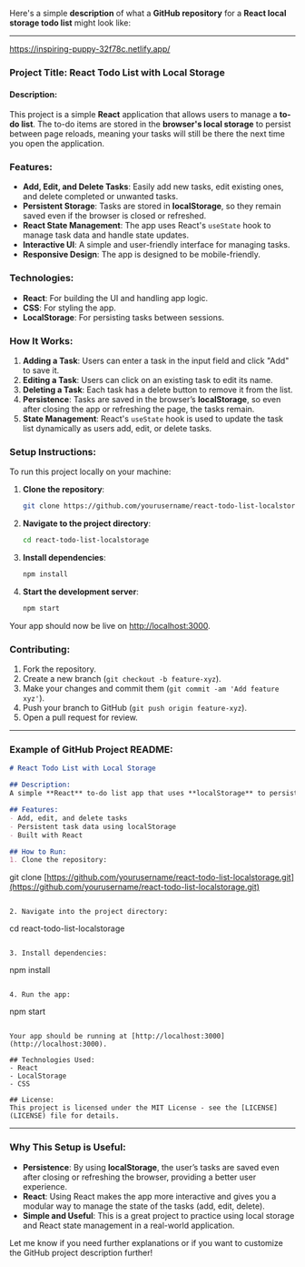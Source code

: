 Here's a simple **description** of what a **GitHub repository** for a **React local storage todo list** might look like:

---
https://inspiring-puppy-32f78c.netlify.app/


### **Project Title**: React Todo List with Local Storage

#### **Description**:

This project is a simple **React** application that allows users to manage a **to-do list**. The to-do items are stored in the **browser's local storage** to persist between page reloads, meaning your tasks will still be there the next time you open the application.

### **Features**:

* **Add, Edit, and Delete Tasks**: Easily add new tasks, edit existing ones, and delete completed or unwanted tasks.
* **Persistent Storage**: Tasks are stored in **localStorage**, so they remain saved even if the browser is closed or refreshed.
* **React State Management**: The app uses React's `useState` hook to manage task data and handle state updates.
* **Interactive UI**: A simple and user-friendly interface for managing tasks.
* **Responsive Design**: The app is designed to be mobile-friendly.

### **Technologies**:

* **React**: For building the UI and handling app logic.
* **CSS**: For styling the app.
* **LocalStorage**: For persisting tasks between sessions.

### **How It Works**:

1. **Adding a Task**: Users can enter a task in the input field and click "Add" to save it.
2. **Editing a Task**: Users can click on an existing task to edit its name.
3. **Deleting a Task**: Each task has a delete button to remove it from the list.
4. **Persistence**: Tasks are saved in the browser’s **localStorage**, so even after closing the app or refreshing the page, the tasks remain.
5. **State Management**: React's `useState` hook is used to update the task list dynamically as users add, edit, or delete tasks.

### **Setup Instructions**:

To run this project locally on your machine:

1. **Clone the repository**:

   ```bash
   git clone https://github.com/yourusername/react-todo-list-localstorage.git
   ```

2. **Navigate to the project directory**:

   ```bash
   cd react-todo-list-localstorage
   ```

3. **Install dependencies**:

   ```bash
   npm install
   ```

4. **Start the development server**:

   ```bash
   npm start
   ```

Your app should now be live on [http://localhost:3000](http://localhost:3000).

### **Contributing**:

1. Fork the repository.
2. Create a new branch (`git checkout -b feature-xyz`).
3. Make your changes and commit them (`git commit -am 'Add feature xyz'`).
4. Push your branch to GitHub (`git push origin feature-xyz`).
5. Open a pull request for review.

---

### Example of GitHub Project README:

```markdown
# React Todo List with Local Storage

## Description:
A simple **React** to-do list app that uses **localStorage** to persist tasks between page reloads.

## Features:
- Add, edit, and delete tasks
- Persistent task data using localStorage
- Built with React

## How to Run:
1. Clone the repository:
```

git clone [https://github.com/yourusername/react-todo-list-localstorage.git](https://github.com/yourusername/react-todo-list-localstorage.git)

```

2. Navigate into the project directory:
```

cd react-todo-list-localstorage

```

3. Install dependencies:
```

npm install

```

4. Run the app:
```

npm start

```

Your app should be running at [http://localhost:3000](http://localhost:3000).

## Technologies Used:
- React
- LocalStorage
- CSS

## License:
This project is licensed under the MIT License - see the [LICENSE](LICENSE) file for details.
```

---

### Why This Setup is Useful:

* **Persistence**: By using **localStorage**, the user’s tasks are saved even after closing or refreshing the browser, providing a better user experience.
* **React**: Using React makes the app more interactive and gives you a modular way to manage the state of the tasks (add, edit, delete).
* **Simple and Useful**: This is a great project to practice using local storage and React state management in a real-world application.

Let me know if you need further explanations or if you want to customize the GitHub project description further!
